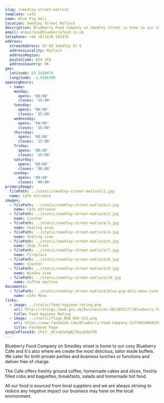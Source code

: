 ```yaml
---
slug: /smedley-street-matlock
template: cafe
name: Blue Pig Deli
location: Smedley Street Matlock
description: Blueberry Food Company on Smedley street is home to our cosy Blueberry Cafe and it's also where we create the most delicious, tailor made buffets. We cater for both private parties and business lunches or functions and deliver free of charge.
email: enquiries@blueberryfood.co.uk
telephone: +44 (0)1629 593476
address:
  streetAddress: 87-89 Smedley St E
  addressLocality: Matlock
  addressRegion:
  postalCode: DE4 3FQ
  addressCountry: UK
geo:
  latitude: 53.1420474
  longitude: -1.5506789
openingHours:
  - name:
    monday:
      opens: '08:00'
      closes: '15:00'
    tuesday:
      opens: '08:00'
      closes: '15:00'
    wednesday:
      opens: '08:00'
      closes: '15:00'
    thursday:
      opens: '08:00'
      closes: '15:00'
    friday:
      opens: '08:00'
      closes: '15:00'
    saturday:
      opens: '00:00'
      closes: '00:00'
    sunday:
      opens: '00:00'
      closes: '00:00'
primaryImage:
  filePath: ../static/smedley-street-matlock/1.jpg
  name: Cafe entrance
images:
  - filePath: ../static/smedley-street-matlock/1.jpg
    name: Cafe entrance
  - filePath: ../static/smedley-street-matlock/2.jpg
    name: Counter
  - filePath: ../static/smedley-street-matlock/3.jpg
    name: Seating area
  - filePath: ../static/smedley-street-matlock/4.jpg
    name: Seating view
  - filePath: ../static/smedley-street-matlock/5.jpg
    name: Shop front
  - filePath: ../static/smedley-street-matlock/7.jpg
    name: Fireplace
  - filePath: ../static/smedley-street-matlock/8.jpg
    name: Counter
  - filePath: ../static/smedley-street-matlock/9.jpg
    name: Window view
  - filePath: ../static/smedley-street-matlock/10.jpg
    name: Coffee machine
documents:
  - filePath: ../static/smedley-street-matlock/blue-pig-deli-menu-june-2019.pdf
    name: Cafe Menu
links:
  - image: ../static/food-hygiene-rating.png
    url: http://ratings.food.gov.uk/business/en-GB/1035177/Blueberry-Food-Company%2c-Ground-Floor-Derbyshire
    title: Food Hygiene Rating
  - image: ../static/flogo_RGB_HEX-512.png
    url: https://www.facebook.com/Blueberry-Food-Company-127740100603563
    title: Facebook Page
googlePlaceId: ChIJ-_HCzz6JeUgRjTAzqIAelP0
---
```


Blueberry Food Company on Smedley street is home to our cosy Blueberry Cafe and it's also where we create the most delicious, tailor made buffets. We cater for both private parties and business lunches or functions and deliver free of charge.

The Cafe offers freshly ground coffee, homemade cakes and slices, freshly filled cobs and baguettes, breakfasts, salads and homemade hot food.

All our food is sourced from local suppliers and we are always striving to reduce any negative impact our business may have on the local environment.
